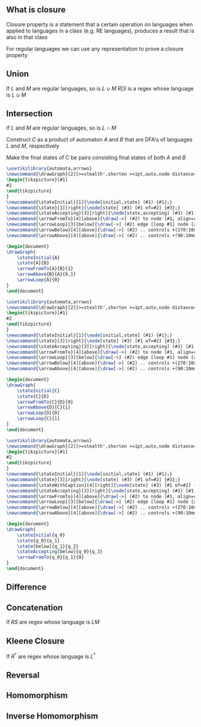 
## What is closure
Closure property is a statement that a certain operation on languages when applied to languages in a class (e.g. RE languages), produces a result that is also in that class

For regular languages we can use any representation to prove a closure property

## Union
If $L$ and $M$ are regular languages, so is $L \cup M$ 
$R|S$ is a regex whose language is $L \cup M$ 
## Intersection
If $L$ and $M$ are regular languages, so is $L \cap M$ 

Construct $C$ as a product of automaton $A$ and $B$ that are DFA's of languages $L$ and $M$, respectively

Make the final states of C be pairs consisting final states of both $A$ and $B$
```tikz
\usetikzlibrary{automata,arrows}
\newcommand{\drawGraph}[2][>=stealth',shorten >=1pt,auto,node distance=1.5cm, scale=2, transform shape]{
\begin{tikzpicture}[#1]
#2
\end{tikzpicture}
}
\newcommand{\stateInitial}[1]{\node[initial,state] (#1) {#1};}
\newcommand{\state}[3][right]{\node[state] (#3) [#1 of=#2] {#3};}
\newcommand{\stateAccepting}[3][right]{\node[state,accepting] (#3) [#1 of=#2] {#3};}
\newcommand{\arrowFromTo}[4][above]{\draw[->] (#2) to node [#1, align=center] {#4} (#3);}
\newcommand{\arrowLoop}[3][below]{\draw[->] (#2) edge [loop #1] node [align=center] {#3} (#2);}
\newcommand{\arrowBelow}[4][above]{\draw[->] (#2) .. controls +(270:10mm) and +(270:10mm) .. node [#1, align=center] {#4} (#3);}
\newcommand{\arrowAbove}[4][above]{\draw[->] (#2) .. controls +(90:10mm) and +(90:10mm) .. node [#1, align=center] {#4} (#3);}

\begin{document}
\drawGraph{
	\stateInitial{A}
	\state{A}{B}
	\arrowFromTo{A}{B}{1}
	\arrowAbove{B}{A}{0,1}
	\arrowLoop{A}{0}
}
\end{document}
```
```tikz
\usetikzlibrary{automata,arrows}
\newcommand{\drawGraph}[2][>=stealth',shorten >=1pt,auto,node distance=1.5cm, scale=2, transform shape]{
\begin{tikzpicture}[#1]
#2
\end{tikzpicture}
}
\newcommand{\stateInitial}[1]{\node[initial,state] (#1) {#1};}
\newcommand{\state}[3][right]{\node[state] (#3) [#1 of=#2] {#3};}
\newcommand{\stateAccepting}[3][right]{\node[state,accepting] (#3) [#1 of=#2] {#3};}
\newcommand{\arrowFromTo}[4][above]{\draw[->] (#2) to node [#1, align=center] {#4} (#3);}
\newcommand{\arrowLoop}[3][below]{\draw[->] (#2) edge [loop #1] node [align=center] {#3} (#2);}
\newcommand{\arrowBelow}[4][above]{\draw[->] (#2) .. controls +(270:10mm) and +(270:10mm) .. node [#1, align=center] {#4} (#3);}
\newcommand{\arrowAbove}[4][above]{\draw[->] (#2) .. controls +(90:10mm) and +(90:10mm) .. node [#1, align=center] {#4} (#3);}

\begin{document}
\drawGraph{
	\stateInitial{C}
	\state{C}{D}
	\arrowFromTo{C}{D}{0}
	\arrowAbove{D}{C}{1}
	\arrowLoop{D}{0}
	\arrowLoop{C}{1}
}
\end{document}
```
```tikz
\usetikzlibrary{automata,arrows}
\newcommand{\drawGraph}[2][>=stealth',shorten >=1pt,auto,node distance=1.5cm, scale=2, transform shape]{
\begin{tikzpicture}[#1]
#2
\end{tikzpicture}
}
\newcommand{\stateInitial}[1]{\node[initial,state] (#1) {#1};}
\newcommand{\state}[3][right]{\node[state] (#3) [#1 of=#2] {#3};}
\newcommand{\stateWithCaption}[4][right]{\node[state] (#3) [#1 of=#2] {#3};}
\newcommand{\stateAccepting}[3][right]{\node[state,accepting] (#3) [#1 of=#2] {#3};}
\newcommand{\arrowFromTo}[4][above]{\draw[->] (#2) to node [#1, align=center] {#4} (#3);}
\newcommand{\arrowLoop}[3][below]{\draw[->] (#2) edge [loop #1] node [align=center] {#3} (#2);}
\newcommand{\arrowBelow}[4][above]{\draw[->] (#2) .. controls +(270:10mm) and +(270:10mm) .. node [#1, align=center] {#4} (#3);}
\newcommand{\arrowAbove}[4][above]{\draw[->] (#2) .. controls +(90:10mm) and +(90:10mm) .. node [#1, align=center] {#4} (#3);}

\begin{document}
\drawGraph{
	\stateInitial{q_0}
	\state{q_0}{q_1}
	\state[below]{q_1}{q_2}
	\stateAccepting[below]{q_0}{q_3}
	\arrowFromTo{q_0}{q_1}{0}
}
\end{document}
```

## Difference
## Concatenation
If $RS$ are regex whose language is $LM$
## Kleene Closure
If $R^*$ are regex whose language is $L^*$
## Reversal
## Homomorphism
## Inverse Homomorphism